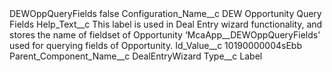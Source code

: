 <?xml version="1.0" encoding="UTF-8"?>
<CustomMetadata xmlns="http://soap.sforce.com/2006/04/metadata" xmlns:xsi="http://www.w3.org/2001/XMLSchema-instance" xmlns:xsd="http://www.w3.org/2001/XMLSchema">
    <label>DEWOppQueryFields</label>
    <protected>false</protected>
    <values>
        <field>Configuration_Name__c</field>
        <value xsi:type="xsd:string">DEW Opportunity Query Fields</value>
    </values>
    <values>
        <field>Help_Text__c</field>
        <value xsi:type="xsd:string">This label is used in Deal Entry wizard functionality, and stores the name of fieldset of Opportunity ‘McaApp__DEWOppQueryFields’ used for querying fields of Opportunity.</value>
    </values>
    <values>
        <field>Id_Value__c</field>
        <value xsi:type="xsd:string">10190000004sEbb</value>
    </values>
    <values>
        <field>Parent_Component_Name__c</field>
        <value xsi:type="xsd:string">DealEntryWizard</value>
    </values>
    <values>
        <field>Type__c</field>
        <value xsi:type="xsd:string">Label</value>
    </values>
</CustomMetadata>
